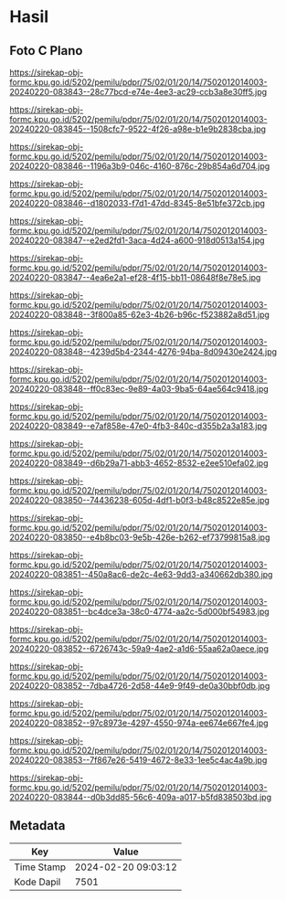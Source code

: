 # Hasil

## Foto C Plano

https://sirekap-obj-formc.kpu.go.id/5202/pemilu/pdpr/75/02/01/20/14/7502012014003-20240220-083843--28c77bcd-e74e-4ee3-ac29-ccb3a8e30ff5.jpg

https://sirekap-obj-formc.kpu.go.id/5202/pemilu/pdpr/75/02/01/20/14/7502012014003-20240220-083845--1508cfc7-9522-4f26-a98e-b1e9b2838cba.jpg

https://sirekap-obj-formc.kpu.go.id/5202/pemilu/pdpr/75/02/01/20/14/7502012014003-20240220-083846--1196a3b9-046c-4160-876c-29b854a6d704.jpg

https://sirekap-obj-formc.kpu.go.id/5202/pemilu/pdpr/75/02/01/20/14/7502012014003-20240220-083846--d1802033-f7d1-47dd-8345-8e51bfe372cb.jpg

https://sirekap-obj-formc.kpu.go.id/5202/pemilu/pdpr/75/02/01/20/14/7502012014003-20240220-083847--e2ed2fd1-3aca-4d24-a600-918d0513a154.jpg

https://sirekap-obj-formc.kpu.go.id/5202/pemilu/pdpr/75/02/01/20/14/7502012014003-20240220-083847--4ea6e2a1-ef28-4f15-bb11-08648f8e78e5.jpg

https://sirekap-obj-formc.kpu.go.id/5202/pemilu/pdpr/75/02/01/20/14/7502012014003-20240220-083848--3f800a85-62e3-4b26-b96c-f523882a8d51.jpg

https://sirekap-obj-formc.kpu.go.id/5202/pemilu/pdpr/75/02/01/20/14/7502012014003-20240220-083848--4239d5b4-2344-4276-94ba-8d09430e2424.jpg

https://sirekap-obj-formc.kpu.go.id/5202/pemilu/pdpr/75/02/01/20/14/7502012014003-20240220-083848--ff0c83ec-9e89-4a03-9ba5-64ae564c9418.jpg

https://sirekap-obj-formc.kpu.go.id/5202/pemilu/pdpr/75/02/01/20/14/7502012014003-20240220-083849--e7af858e-47e0-4fb3-840c-d355b2a3a183.jpg

https://sirekap-obj-formc.kpu.go.id/5202/pemilu/pdpr/75/02/01/20/14/7502012014003-20240220-083849--d6b29a71-abb3-4652-8532-e2ee510efa02.jpg

https://sirekap-obj-formc.kpu.go.id/5202/pemilu/pdpr/75/02/01/20/14/7502012014003-20240220-083850--74436238-605d-4df1-b0f3-b48c8522e85e.jpg

https://sirekap-obj-formc.kpu.go.id/5202/pemilu/pdpr/75/02/01/20/14/7502012014003-20240220-083850--e4b8bc03-9e5b-426e-b262-ef73799815a8.jpg

https://sirekap-obj-formc.kpu.go.id/5202/pemilu/pdpr/75/02/01/20/14/7502012014003-20240220-083851--450a8ac6-de2c-4e63-9dd3-a340662db380.jpg

https://sirekap-obj-formc.kpu.go.id/5202/pemilu/pdpr/75/02/01/20/14/7502012014003-20240220-083851--bc4dce3a-38c0-4774-aa2c-5d000bf54983.jpg

https://sirekap-obj-formc.kpu.go.id/5202/pemilu/pdpr/75/02/01/20/14/7502012014003-20240220-083852--6726743c-59a9-4ae2-a1d6-55aa62a0aece.jpg

https://sirekap-obj-formc.kpu.go.id/5202/pemilu/pdpr/75/02/01/20/14/7502012014003-20240220-083852--7dba4726-2d58-44e9-9f49-de0a30bbf0db.jpg

https://sirekap-obj-formc.kpu.go.id/5202/pemilu/pdpr/75/02/01/20/14/7502012014003-20240220-083852--97c8973e-4297-4550-974a-ee674e667fe4.jpg

https://sirekap-obj-formc.kpu.go.id/5202/pemilu/pdpr/75/02/01/20/14/7502012014003-20240220-083853--7f867e26-5419-4672-8e33-1ee5c4ac4a9b.jpg

https://sirekap-obj-formc.kpu.go.id/5202/pemilu/pdpr/75/02/01/20/14/7502012014003-20240220-083844--d0b3dd85-56c6-409a-a017-b5fd838503bd.jpg


## Metadata

| Key        | Value               |
| ---------- | ------------------- |
| Time Stamp | 2024-02-20 09:03:12 |
| Kode Dapil | 7501                |



